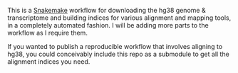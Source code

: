 This is a [Snakemake][1] workflow for downloading the hg38 genome &
transcriptome and building indices for various alignment and mapping
tools, in a completely automated fashion. I will be adding more parts
to the workflow as I require them.

If you wanted to publish a reproducible workflow that involves
aligning to hg38, you could conceivably include this repo as a
submodule to get all the alignment indices you need.

[1]: https://bitbucket.org/snakemake/snakemake/wiki/Home
